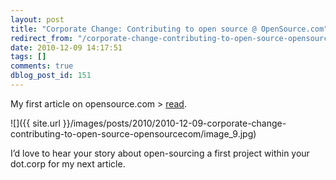 ```yaml
---
layout: post
title: "Corporate Change: Contributing to open source @ OpenSource.com"
redirect_from: "/corporate-change-contributing-to-open-source-opensourcecom/"
date: 2010-12-09 14:17:51
tags: []
comments: true
dblog_post_id: 151
---
```

My first article on opensource.com > [read](https://opensource.com/life/10/12/corporate-change-contributing-open-source).

![]({{ site.url }}/images/posts/2010/2010-12-09-corporate-change-contributing-to-open-source-opensourcecom/image_9.jpg)

I’d love to hear your story about open-sourcing a first project within your dot.corp for my next article.

